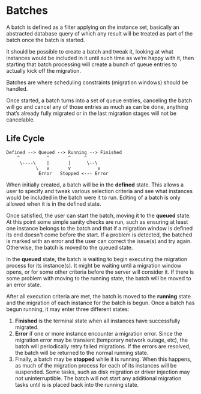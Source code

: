 Batches
=======

A batch is defined as a filter applying on the instance set, basically an abstracted database query of which any result will be treated as part of the batch once the batch is started.

It should be possible to create a batch and tweak it, looking at what instances would be included in it until such time as we’re happy with it, then starting that batch processing will create a bunch of queue entries to actually kick off the migration.

Batches are where scheduling constraints (migration windows) should be handled.

Once started, a batch turns into a set of queue entries, canceling the batch will go and cancel any of those entries as much as can be done, anything that’s already fully migrated or in the last migration stages will not be cancelable.

Life Cycle
----------

```
Defined --> Queued --> Running --> Finished
    ^          ^       ^     ^
     \----\    |       |      \--\
           \   v       v          v
            Error   Stopped <--- Error
```

When initially created, a batch will be in the **defined** state. This allows a user to specify and tweak various selection criteria and see what instances would be included in the batch were it to run. Editing of a batch is only allowed when it is in the defined state.

Once satisfied, the user can start the batch, moving it to the **queued** state. At this point some simple sanity checks are run, such as ensuring at least one instance belongs to the batch and that if a migration window is defined its end doesn't come before the start. If a problem is detected, the batched is marked with an error and the user can correct the issue(s) and try again. Otherwise, the batch is moved to the queued state.

In the **queued** state, the batch is waiting to begin executing the migration process for its instance(s). It might be waiting until a migration window opens, or for some other criteria before the server will consider it. If there is some problem with moving to the running state, the batch will be moved to an error state.

After all execution criteria are met, the batch is moved to the **running** state and the migration of each instance for the batch is begun. Once a batch has begun running, it may enter three different states:

  1. **Finished** is the terminal state when all instances have successfully migrated.
  2. **Error** if one or more instance encounter a migration error. Since the migration error may be transient (temporary network outage, etc), the batch will periodically retry failed migrations. If the errors are resolved, the batch will be returned to the normal running state.
  3. Finally, a batch may be **stopped** while it is running. When this happens, as much of the migration process for each of its instances will be suspended. Some tasks, such as disk migration or driver injection may not uninterruptible. The batch will not start any additional migration tasks until is is placed back into the running state.
